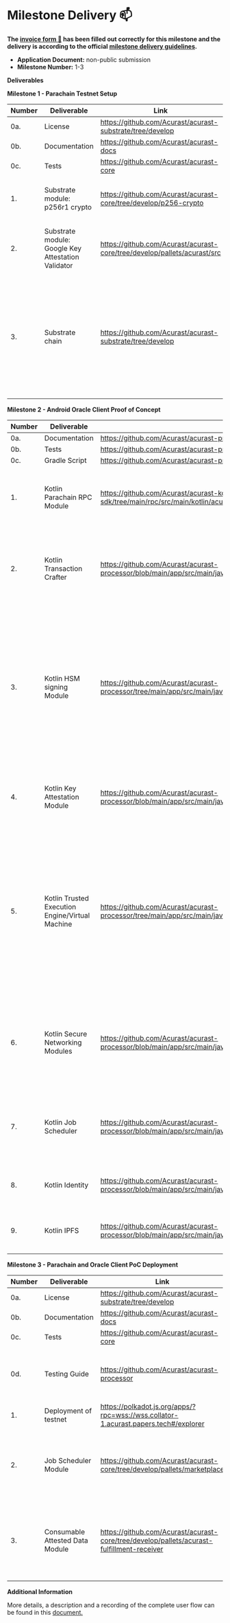 # Milestone Delivery :mailbox:

**The [invoice form :pencil:](https://docs.google.com/forms/d/e/1FAIpQLSfmNYaoCgrxyhzgoKQ0ynQvnNRoTmgApz9NrMp-hd8mhIiO0A/viewform) has been filled out correctly for this milestone and the delivery is according to the official [milestone delivery guidelines](https://github.com/w3f/Grants-Program/blob/master/docs/milestone-deliverables-guidelines.md).**

- **Application Document:** non-public submission
- **Milestone Number:** 1-3

**Deliverables**

**Milestone 1 - Parachain Testnet Setup**

| Number | Deliverable                                        | Link                                                                     | Notes                                                                                                                                                |
| ------ | -------------------------------------------------- | ------------------------------------------------------------------------ | ---------------------------------------------------------------------------------------------------------------------------------------------------- |
| 0a.    | License                                            | https://github.com/Acurast/acurast-substrate/tree/develop                |                                                                                                                                                      |
| 0b.    | Documentation                                      | https://github.com/Acurast/acurast-docs                                  |                                                                                                                                                      |
| 0c.    | Tests                                              | https://github.com/Acurast/acurast-core                                  |                                                                                                                                                      |
| 1.     | Substrate module: p256r1 crypto                    | https://github.com/Acurast/acurast-core/tree/develop/p256-crypto         | Substrate module enabling p256r1 cryptography                                                                                                        |
| 2.     | Substrate module: Google Key Attestation Validator | https://github.com/Acurast/acurast-core/tree/develop/pallets/acurast/src | Validatable Key Attestations produced by the Google PKI                                                                                              |
| 3.     | Substrate chain                                    | https://github.com/Acurast/acurast-substrate/tree/develop                | Substrate chain able tovalidate messages signed by the HSM included on the device. Furthermore, the parachain can validate a Google Key Attestation. |

**Milestone 2 - Android Oracle Client Proof of Concept**

| Number | Deliverable                                     | Link                                                                                                                    | Notes                                                                                                                                                                                                                      |
| ------ | ----------------------------------------------- | ----------------------------------------------------------------------------------------------------------------------- | -------------------------------------------------------------------------------------------------------------------------------------------------------------------------------------------------------------------------- |
| 0a.    | Documentation                                   | https://github.com/Acurast/acurast-processor                                                                            |                                                                                                                                                                                                                            |
| 0b.    | Tests                                           | https://github.com/Acurast/acurast-processor                                                                            |                                                                                                                                                                                                                            |
| 0c.    | Gradle Script                                   | https://github.com/Acurast/acurast-processor                                                                            |                                                                                                                                                                                                                            |
| 1.     | Kotlin Parachain RPC Module                     | https://github.com/Acurast/acurast-kotlin-sdk/tree/main/rpc/src/main/kotlin/acurast/rpc                                 | Module to craft messages that can be communicated to the parachain.                                                                                                                                                        |
| 2.     | Kotlin Transaction Crafter                      | https://github.com/Acurast/acurast-processor/blob/main/app/src/main/java/com/acurast/attested/executor/utils/Acurast.kt | Module used to create signable transactions that can be broadcasted and included on the parachain.                                                                                                                         |
| 3.     | Kotlin HSM signing Module                       | https://github.com/Acurast/acurast-processor/tree/main/app/src/main/java/com/acurast/attested/executor                  | Module used to sign messages crafted by the previous module. These messages are signed directly using the Secure Enclave (HSM) on the device which is secured and attested by the Google Key Attestation.                  |
| 4.     | Kotlin Key Attestation Module                   | https://github.com/Acurast/acurast-processor/blob/main/app/src/main/java/com/acurast/attested/executor/utils/Acurast.kt | Module used to create a validatable attestation linked to the key used for signing.                                                                                                                                        |
| 5.     | Kotlin Trusted Execution Engine/Virtual Machine | https://github.com/Acurast/acurast-processor/tree/main/app/src/main/java/com/acurast/attested/executor                  | Module used to execute arbitrary code in a trusted execution environment. This environment will accept scripts supported by the V8 engine and has the property that the resulting output is verifiable by any third-party. |
| 6.     | Kotlin Secure Networking Modules                | https://github.com/Acurast/acurast-processor/blob/main/app/src/main/java/com/acurast/attested/executor/utils/Acurast.kt | Module used to enable the trusted execution environment to perform HTTPS calls that can be verifiably certificate pinned.                                                                                                  |
| 7.     | Kotlin Job Scheduler                            | https://github.com/Acurast/acurast-processor/blob/main/app/src/main/java/com/acurast/attested/executor/MainActivity.kt  | Module used to fetch a job from the parachain and schedule it for execution in the background.                                                                                                                             |
| 8.     | Kotlin Identity                                 | https://github.com/Acurast/acurast-processor/blob/main/app/src/main/java/com/acurast/attested/executor/utils/Acurast.kt | Module used to display the identity of the data transmitter.                                                                                                                                                               |
| 9.     | Kotlin IPFS                                     | https://github.com/Acurast/acurast-processor/blob/main/app/src/main/java/com/acurast/attested/executor/utils/IPFS.kt    | Module used to fetch the scheduled script from IPFS                                                                                                                                                                        |

**Milestone 3 - Parachain and Oracle Client PoC Deployment**

| Number | Deliverable                     | Link                                                                                      | Notes                                                                                                 |
| ------ | ------------------------------- | ----------------------------------------------------------------------------------------- | ----------------------------------------------------------------------------------------------------- |
| 0a.    | License                         | https://github.com/Acurast/acurast-substrate/tree/develop                                 |                                                                                                       |
| 0b.    | Documentation                   | https://github.com/Acurast/acurast-docs                                                   |                                                                                                       |
| 0c.    | Tests                           | https://github.com/Acurast/acurast-core                                                   |                                                                                                       |
| 0d.    | Testing Guide                   | https://github.com/Acurast/acurast-processor                                              | The documentation contains step-by-step guides for testing                                            |
| 1.     | Deployment of testnet           | https://polkadot.js.org/apps/?rpc=wss://wss.collator-1.acurast.papers.tech#/explorer      |                                                                                                       |
| 2.     | Job Scheduler Module            | https://github.com/Acurast/acurast-core/tree/develop/pallets/marketplace                  | Module used to schedule and parametrize jobs with time, interval, script and fulfill endpoint.        |
| 3.     | Consumable Attested Data Module | https://github.com/Acurast/acurast-core/tree/develop/pallets/acurast-fulfillment-receiver | Module used to make the data provided on-chain formatted in a consumable format for other parachains. |

**Additional Information**

More details, a description and a recording of the complete user flow can be found in this [document.](https://drive.google.com/file/d/1-qNZhJGSGYs91qk2_hfscsX6MPnDQv_N/view?usp=sharing)
